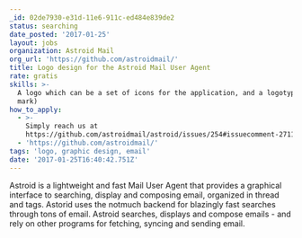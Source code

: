 ```yaml
---
_id: 02de7930-e31d-11e6-911c-ed484e839de2
status: searching
date_posted: '2017-01-25'
layout: jobs
organization: Astroid Mail
org_url: 'https://github.com/astroidmail/'
title: Logo design for the Astroid Mail User Agent
rate: gratis
skills: >-
  A logo which can be a set of icons for the application, and a logotype (icon +
  mark)
how_to_apply:
  - >-
    Simply reach us at
    https://github.com/astroidmail/astroid/issues/254#issuecomment-271138689
  - 'https://github.com/astroidmail/'
tags: 'logo, graphic design, email'
date: '2017-01-25T16:40:42.751Z'
---
```

Astroid is a lightweight and fast Mail User Agent that provides a graphical interface to searching, display and composing email, organized in thread and tags. Astorid uses the notmuch backend for blazingly fast searches through tons of email. Astroid searches, displays and compose emails - and rely on other programs for fetching, syncing and sending email.
